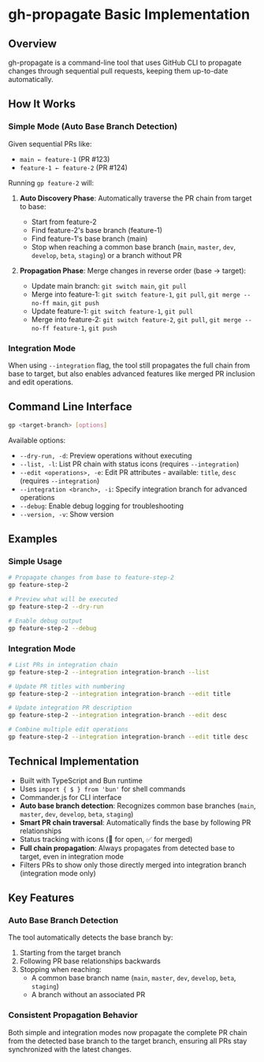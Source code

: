 # gh-propagate Basic Implementation

## Overview

gh-propagate is a command-line tool that uses GitHub CLI to propagate changes through sequential pull requests, keeping them up-to-date automatically.

## How It Works

### Simple Mode (Auto Base Branch Detection)

Given sequential PRs like:

- `main ← feature-1` (PR #123)
- `feature-1 ← feature-2` (PR #124)

Running `gp feature-2` will:

1. **Auto Discovery Phase**: Automatically traverse the PR chain from target to base:
    - Start from feature-2
    - Find feature-2's base branch (feature-1)
    - Find feature-1's base branch (main)
    - Stop when reaching a common base branch (`main`, `master`, `dev`, `develop`, `beta`, `staging`) or a branch without PR

2. **Propagation Phase**: Merge changes in reverse order (base → target):
    - Update main branch: `git switch main`, `git pull`
    - Merge into feature-1: `git switch feature-1`, `git pull`, `git merge --no-ff main`, `git push`
    - Update feature-1: `git switch feature-1`, `git pull`
    - Merge into feature-2: `git switch feature-2`, `git pull`, `git merge --no-ff feature-1`, `git push`

### Integration Mode

When using `--integration` flag, the tool still propagates the full chain from base to target, but also enables advanced features like merged PR inclusion and edit operations.

## Command Line Interface

```bash
gp <target-branch> [options]
```

Available options:

- `--dry-run, -d`: Preview operations without executing
- `--list, -l`: List PR chain with status icons (requires `--integration`)
- `--edit <operations>, -e`: Edit PR attributes - available: `title`, `desc` (requires `--integration`)
- `--integration <branch>, -i`: Specify integration branch for advanced operations
- `--debug`: Enable debug logging for troubleshooting
- `--version, -v`: Show version

## Examples

### Simple Usage

```bash
# Propagate changes from base to feature-step-2
gp feature-step-2

# Preview what will be executed
gp feature-step-2 --dry-run

# Enable debug output
gp feature-step-2 --debug
```

### Integration Mode

```bash
# List PRs in integration chain
gp feature-step-2 --integration integration-branch --list

# Update PR titles with numbering
gp feature-step-2 --integration integration-branch --edit title

# Update integration PR description
gp feature-step-2 --integration integration-branch --edit desc

# Combine multiple edit operations
gp feature-step-2 --integration integration-branch --edit title desc
```

## Technical Implementation

- Built with TypeScript and Bun runtime
- Uses `import { $ } from 'bun'` for shell commands
- Commander.js for CLI interface
- **Auto base branch detection**: Recognizes common base branches (`main`, `master`, `dev`, `develop`, `beta`, `staging`)
- **Smart PR chain traversal**: Automatically finds the base by following PR relationships
- Status tracking with icons (🔄 for open, ✅ for merged)
- **Full chain propagation**: Always propagates from detected base to target, even in integration mode
- Filters PRs to show only those directly merged into integration branch (integration mode only)

## Key Features

### Auto Base Branch Detection

The tool automatically detects the base branch by:

1. Starting from the target branch
2. Following PR base relationships backwards
3. Stopping when reaching:
   - A common base branch name (`main`, `master`, `dev`, `develop`, `beta`, `staging`)
   - A branch without an associated PR

### Consistent Propagation Behavior

Both simple and integration modes now propagate the complete PR chain from the detected base branch to the target branch, ensuring all PRs stay synchronized with the latest changes.

